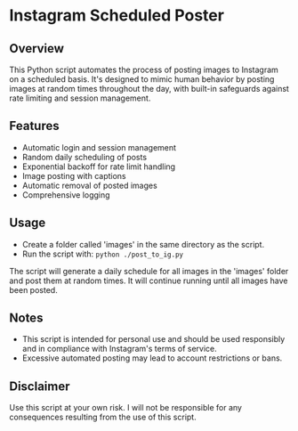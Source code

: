 # Instagram Scheduled Poster

## Overview
This Python script automates the process of posting images to Instagram on a scheduled basis. It's designed to mimic human behavior by posting images at random times throughout the day, with built-in safeguards against rate limiting and session management.

## Features
- Automatic login and session management
- Random daily scheduling of posts
- Exponential backoff for rate limit handling
- Image posting with captions
- Automatic removal of posted images
- Comprehensive logging

## Usage
- Create a folder called 'images' in the same directory as the script.
- Run the script with:
`python ./post_to_ig.py`

The script will generate a daily schedule for all images in the 'images' folder and post them at random times. It will continue running until all images have been posted.

## Notes
- This script is intended for personal use and should be used responsibly and in compliance with Instagram's terms of service.
- Excessive automated posting may lead to account restrictions or bans.

## Disclaimer
Use this script at your own risk. I will not be responsible for any consequences resulting from the use of this script.
